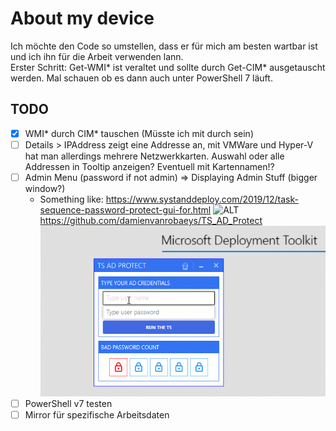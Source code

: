# About my device

Ich möchte den Code so umstellen, dass er für mich am besten wartbar ist und ich ihn für die Arbeit verwenden lann.\
Erster Schritt: Get-WMI* ist veraltet und sollte durch Get-CIM* ausgetauscht werden. Mal schauen ob es dann auch unter PowerShell 7 läuft.

## TODO
- [X] WMI* durch CIM* tauschen (Müsste ich mit durch sein)
- [ ] Details > IPAddress zeigt eine Addresse an, mit VMWare und Hyper-V hat man allerdings mehrere Netzwerkkarten.
Auswahl oder alle Addressen in Tooltip anzeigen? Eventuell mit Kartennamen!?
- [ ] Admin Menu (password if not admin) => Displaying Admin Stuff (bigger window?)
  - Something like: https://www.systanddeploy.com/2019/12/task-sequence-password-protect-gui-for.html
  ![ALT](https://1.bp.blogspot.com/-XKK1lFaRbR4/XeGK54cDpII/AAAAAAAAMBc/1tZonS6NhPwiH-qvMXJsHnXhyLSxI9pKQCLcBGAsYHQ/s400/Untitled%2BProject.gif)
  https://github.com/damienvanrobaeys/TS_AD_Protect
  ![ALT](https://raw.githubusercontent.com/damienvanrobaeys/TS_AD_Protect/master/in_action.gif)
- [ ] PowerShell v7 testen
- [ ] Mirror für spezifische Arbeitsdaten